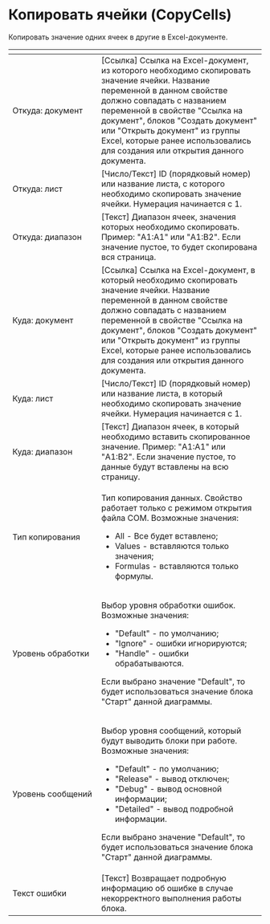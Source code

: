 # Копировать ячейки (CopyCells)

Копировать значение одних ячеек в другие в Excel-документе.

<table data-header-hidden><thead><tr><th width="183"></th><th width="366"></th></tr></thead><tbody><tr><td>Откуда: документ</td><td>[Ссылка] Ссылка на Excel-документ, из которого необходимо скопировать значение ячейки. Название переменной в данном свойстве должно совпадать с названием переменной в свойстве "Ссылка на документ", блоков "Создать документ" или "Открыть документ" из группы Excel, которые ранее использовались для создания или открытия данного документа.</td></tr><tr><td>Откуда: лист</td><td>[Число/Текст] ID (порядковый номер) или название листа, с которого необходимо скопировать значение ячейки. Нумерация начинается с 1.</td></tr><tr><td>Откуда: диапазон</td><td>[Текст] Диапазон ячеек, значения которых необходимо скопировать.  Пример: "A1:A1" или "A1:B2". Если значение пустое, то будет скопирована вся страница.</td></tr><tr><td>Куда: документ</td><td>[Ссылка] Ссылка на Excel-документ, в который необходимо скопировать значение ячейки. Название переменной в данном свойстве должно совпадать с названием переменной в свойстве "Ссылка на документ", блоков "Создать документ" или "Открыть документ" из группы Excel, которые ранее использовались для создания или открытия данного документа.</td></tr><tr><td>Куда: лист</td><td>[Число/Текст] ID (порядковый номер) или название листа, в который необходимо скопировать значение ячейки. Нумерация начинается с 1.</td></tr><tr><td>Куда: диапазон</td><td>[Текст] Диапазон ячеек, в который необходимо вставить скопированное значение.  Пример: "A1:A1" или "A1:B2". Если значение пустое, то данные будут вставлены на всю страницу.</td></tr><tr><td>Тип копирования</td><td><p>Тип копирования данных. Свойство работает только с режимом открытия файла COM. Возможные значения: </p><ul><li>All - Все будет вставлено; </li><li>Values -  вставляются только значения; </li><li>Formulas - вставляются только формулы.</li></ul></td></tr><tr><td>Уровень обработки</td><td><p>Выбор уровня обработки ошибок. Возможные значения: </p><ul><li>"Default" - по умолчанию; </li><li>"Ignore" - ошибки игнорируются; </li><li>"Handle" - ошибки обрабатываются. </li></ul><p>Если выбрано значение "Default", то будет использоваться значение блока "Старт" данной диаграммы.</p></td></tr><tr><td>Уровень сообщений</td><td><p>Выбор уровня сообщений, который будут выводить блоки при работе. Возможные значения: </p><ul><li>"Default" - по умолчанию; </li><li>"Release" - вывод отключен; </li><li>"Debug" - вывод основной информации; </li><li>"Detailed" - вывод подробной информации. </li></ul><p>Если выбрано значение "Default", то будет использоваться значение блока "Старт" данной диаграммы.</p></td></tr><tr><td>Текст ошибки</td><td>[Текст] Возвращает подробную информацию об ошибке в случае некорректного выполнения работы блока.</td></tr></tbody></table>
